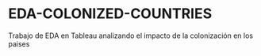 # EDA-COLONIZED-COUNTRIES
Trabajo de EDA en Tableau analizando el impacto de la colonización en los paises
